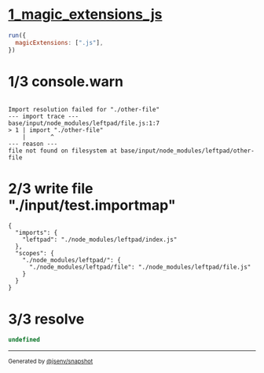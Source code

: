 # [1_magic_extensions_js](../../auto_mapping_extensionless_in_node_module.test.mjs#L24)

```js
run({
  magicExtensions: [".js"],
})
```

# 1/3 console.warn

```console

Import resolution failed for "./other-file"
--- import trace ---
base/input/node_modules/leftpad/file.js:1:7
> 1 | import "./other-file"
    |       ^
--- reason ---
file not found on filesystem at base/input/node_modules/leftpad/other-file

```

# 2/3 write file "./input/test.importmap"

```importmap
{
  "imports": {
    "leftpad": "./node_modules/leftpad/index.js"
  },
  "scopes": {
    "./node_modules/leftpad/": {
      "./node_modules/leftpad/file": "./node_modules/leftpad/file.js"
    }
  }
}
```

# 3/3 resolve

```js
undefined
```

---

<sub>
  Generated by <a href="https://github.com/jsenv/core/tree/main/packages/independent/snapshot">@jsenv/snapshot</a>
</sub>
